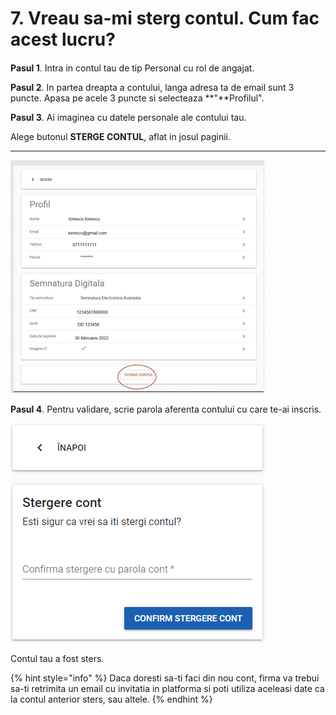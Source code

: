 # 7. Vreau sa-mi sterg contul. Cum fac acest lucru?

#### 

**Pasul 1**. Intra in contul tau de tip Personal cu rol de angajat.

**Pasul 2**. In partea dreapta a contului, langa adresa ta de email sunt 3 puncte. Apasa pe acele 3 puncte si selecteaza **"**Profilul".

**Pasul 3**. Ai imaginea cu datele personale ale contului tau. 

Alege butonul **STERGE CONTUL**, aflat in josul paginii.

 **** 

![](../.gitbook/assets/image%20%2849%29.png)



**Pasul 4**. Pentru validare, scrie parola aferenta contului cu care te-ai inscris.

![](../.gitbook/assets/image%20%28101%29.png)

Contul tau a fost sters.  



{% hint style="info" %}
Daca doresti sa-ti faci din nou cont, firma va trebui sa-ti retrimita un email cu invitatia in platforma si poti utiliza aceleasi date ca la contul anterior sters, sau altele.
{% endhint %}





